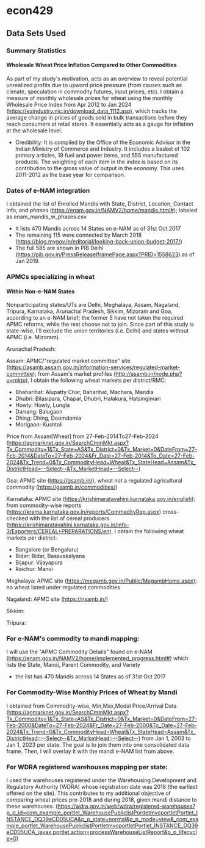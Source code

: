 # econ429

## Data Sets Used

### Summary Statistics
#### Wholesale Wheat Price Inflation Compared to Other Commodities
As part of my study's motivation, acts as an overview to reveal potential unrealized profits due to upward price pressure (from causes such as climate, speculation in commodity futures, input prices, etc). I obtain a measure of monthly wholesale prices for wheat using the monthly Wholesale Price Index from Apr 2012 to Jan 2024 (https://eaindustry.nic.in/download_data_1112.asp), which tracks the average change in prices of goods sold in bulk transactions before they reach consumers at retail stores. It essentially acts as a gauge for inflation at the wholesale level. 
- Credibility: It is compiled by the Office of the Economic Advisor in the Indian Ministry of Commerce and Industry. It includes a basket of 102 primary articles, 19 fuel and power items, and 555 manufactured products. The weighting of each item in the index is based on its contribution to the gross value of output in the economy. This uses 2011-2012 as the base year for comparison.

### Dates of e-NAM integration
I obtained the list of Enrolled Mandis with State, District, Location, Contact info, and *phases* (https://enam.gov.in/NAMV2/home/mandis.html#); labeled as enam_mandis_w_phases.csv
- It lists 470 Mandis across 14 States on e-NAM as of 31st Oct 2017
- The remaining 115 were connected by March 2018 (https://blog.mygov.in/editorial/looking-back-union-budget-2017/)
- The full 585 are shown in PIB Delhi (https://pib.gov.in/PressReleaseIframePage.aspx?PRID=1558623) as of Jan 2019.

### APMCs specializing in wheat
#### Within Non-e-NAM States
Nonparticipating states/UTs are Delhi, Meghalaya, Assam, Nagaland, Tripura, Karnataka, Arunachal Pradesh, Sikkim, Mizoram and Goa, according to an e-NAM brief; the former 5 have not taken the required APMC reforms, while the rest choose not to join. Since part of this study is state-wise, I'll exclude the union territories (i.e. Delhi) and states without APMC (i.e. Mizoram).

Arunachal Pradesh:

Assam: APMC/"regulated market committee" site (https://asamb.assam.gov.in/information-services/regulated-market-committee); from Assam's market profiles (http://asamb.in/node.php?u=mktp), I obtain the following wheat markets per district/RMC:

- Bhaharihat: Alupatty Char, Baharihat, Machara, Mandia
- Dhubri: Bilasipara, Chapar, Dhubri, Halakura, Hatsingimari
- Howly: Howly, Lungla
- Darrang: Balugaon
- Dhing: Dhing, Doomdomia
- Morigaon: Kushtoli
  
Price from Assam[Wheat] from 27-Feb-2014To27-Feb-2024 (https://agmarknet.gov.in/SearchCmmMkt.aspx?Tx_Commodity=1&Tx_State=AS&Tx_District=0&Tx_Market=0&DateFrom=27-Feb-2014&DateTo=27-Feb-2024&Fr_Date=27-Feb-2014&To_Date=27-Feb-2024&Tx_Trend=0&Tx_CommodityHead=Wheat&Tx_StateHead=Assam&Tx_DistrictHead=--Select--&Tx_MarketHead=--Select--)

Goa: APMC site (https://gsamb.in/), wheat not a regulated agricultural commodity (https://gsamb.in/commodities/) 

Karnataka: APMC site (https://krishimaratavahini.karnataka.gov.in/english); from commodity-wise reports (https://krama.karnataka.gov.in/reports/CommadityRep.aspx) cross-checked with the list of cereal producers (https://krishimaratavahini.karnataka.gov.in/info-3/Exporters/CEREAL+PREPARATIONS/en), I obtain the following wheat markets per district:
- Bangalore (or Bengaluru)
- Bidar: Bidar, Basavakalyana
- Bijapur: Vijayapura
- Raichur: Manvi

Meghalaya: APMC site (https://megamb.gov.in/Public/MegambHome.aspx); no wheat listed under regulated commodities

Nagaland: APMC site (https://nsamb.in/)

Sikkim:

Tripura:


### For e-NAM's commodity to mandi mapping: 
I will use the "APMC Commodity Details" found on e-NAM (https://enam.gov.in/NAMV2/home/implemented_progress.html#) which lists the State, Mandi, Parent Commodity, and Variety
- the list has 470 Mandis across 14 States as of 31st Oct 2017

### For Commodity-Wise Monthly Prices of Wheat by Mandi
I obtained from Commodity-wise, Min,Max,Modal Price/Arrival Data (https://agmarknet.gov.in/SearchCmmMkt.aspx?Tx_Commodity=1&Tx_State=AS&Tx_District=0&Tx_Market=0&DateFrom=27-Feb-2000&DateTo=27-Feb-2024&Fr_Date=27-Feb-2000&To_Date=27-Feb-2024&Tx_Trend=0&Tx_CommodityHead=Wheat&Tx_StateHead=Assam&Tx_DistrictHead=--Select--&Tx_MarketHead=--Select--) from Jan 1, 2003 to Jan 1, 2023 per state. The goal is to join them into one consolidated data frame. Then, I will overlay it with the mandi e-NAM list from above. 

### For WDRA registered warehouses mapping per state:
I used the warehouses registered under the Warehousing Development and Regulatory Authority (WDRA) whose registration date was 2018 (the earliest offered on the site). This contributes to my additional objective of comparing wheat prices pre-2018 and during 2018, given mandi distance to these warehouses.
(https://wdra.gov.in/web/wdra/registered-warehouses?p_p_id=com_example_portlet_WarehousePubliclistPortletmvcportletPortlet_INSTANCE_DQ39eCD05UCA&p_p_state=normal&p_p_mode=view&_com_example_portlet_WarehousePubliclistPortletmvcportletPortlet_INSTANCE_DQ39eCD05UCA_javax.portlet.action=processWarehouseListReport&p_p_lifecycle=0)

